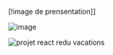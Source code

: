 [!image  de prensentation]]

![image](https://github.com/dgallula/projet3_john-bryce-vacations-master/assets/82768589/f3e2159b-db77-4b6c-b64a-0a0eae1ae209)


![projet react redu vacations ](https://github.com/dgallula/projet3_john-bryce-vacations-master/assets/82768589/29d6b92c-7f89-48e1-84c4-24f8b4a96701)

